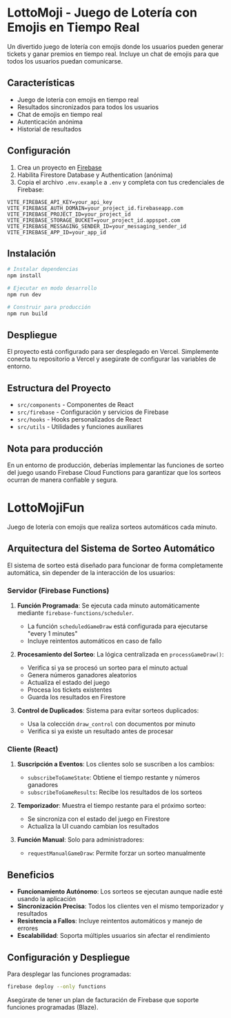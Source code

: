 # LottoMoji - Juego de Lotería con Emojis en Tiempo Real

Un divertido juego de lotería con emojis donde los usuarios pueden generar tickets y ganar premios en tiempo real. Incluye un chat de emojis para que todos los usuarios puedan comunicarse.

## Características

- Juego de lotería con emojis en tiempo real
- Resultados sincronizados para todos los usuarios
- Chat de emojis en tiempo real
- Autenticación anónima
- Historial de resultados

## Configuración

1. Crea un proyecto en [Firebase](https://console.firebase.google.com/)
2. Habilita Firestore Database y Authentication (anónima)
3. Copia el archivo `.env.example` a `.env` y completa con tus credenciales de Firebase:

```
VITE_FIREBASE_API_KEY=your_api_key
VITE_FIREBASE_AUTH_DOMAIN=your_project_id.firebaseapp.com
VITE_FIREBASE_PROJECT_ID=your_project_id
VITE_FIREBASE_STORAGE_BUCKET=your_project_id.appspot.com
VITE_FIREBASE_MESSAGING_SENDER_ID=your_messaging_sender_id
VITE_FIREBASE_APP_ID=your_app_id
```

## Instalación

```bash
# Instalar dependencias
npm install

# Ejecutar en modo desarrollo
npm run dev

# Construir para producción
npm run build
```

## Despliegue

El proyecto está configurado para ser desplegado en Vercel. Simplemente conecta tu repositorio a Vercel y asegúrate de configurar las variables de entorno.

## Estructura del Proyecto

- `src/components` - Componentes de React
- `src/firebase` - Configuración y servicios de Firebase
- `src/hooks` - Hooks personalizados de React
- `src/utils` - Utilidades y funciones auxiliares

## Nota para producción

En un entorno de producción, deberías implementar las funciones de sorteo del juego usando Firebase Cloud Functions para garantizar que los sorteos ocurran de manera confiable y segura.

# LottoMojiFun

Juego de lotería con emojis que realiza sorteos automáticos cada minuto.

## Arquitectura del Sistema de Sorteo Automático

El sistema de sorteo está diseñado para funcionar de forma completamente automática, sin depender de la interacción de los usuarios:

### Servidor (Firebase Functions)

1. **Función Programada**: Se ejecuta cada minuto automáticamente mediante `firebase-functions/scheduler`.
   - La función `scheduledGameDraw` está configurada para ejecutarse "every 1 minutes"
   - Incluye reintentos automáticos en caso de fallo

2. **Procesamiento del Sorteo**: La lógica centralizada en `processGameDraw()`:
   - Verifica si ya se procesó un sorteo para el minuto actual
   - Genera números ganadores aleatorios
   - Actualiza el estado del juego
   - Procesa los tickets existentes
   - Guarda los resultados en Firestore

3. **Control de Duplicados**: Sistema para evitar sorteos duplicados:
   - Usa la colección `draw_control` con documentos por minuto
   - Verifica si ya existe un resultado antes de procesar

### Cliente (React)

1. **Suscripción a Eventos**: Los clientes solo se suscriben a los cambios:
   - `subscribeToGameState`: Obtiene el tiempo restante y números ganadores
   - `subscribeToGameResults`: Recibe los resultados de los sorteos

2. **Temporizador**: Muestra el tiempo restante para el próximo sorteo:
   - Se sincroniza con el estado del juego en Firestore
   - Actualiza la UI cuando cambian los resultados

3. **Función Manual**: Solo para administradores:
   - `requestManualGameDraw`: Permite forzar un sorteo manualmente

## Beneficios

- **Funcionamiento Autónomo**: Los sorteos se ejecutan aunque nadie esté usando la aplicación
- **Sincronización Precisa**: Todos los clientes ven el mismo temporizador y resultados
- **Resistencia a Fallos**: Incluye reintentos automáticos y manejo de errores
- **Escalabilidad**: Soporta múltiples usuarios sin afectar el rendimiento

## Configuración y Despliegue

Para desplegar las funciones programadas:

```bash
firebase deploy --only functions
```

Asegúrate de tener un plan de facturación de Firebase que soporte funciones programadas (Blaze).